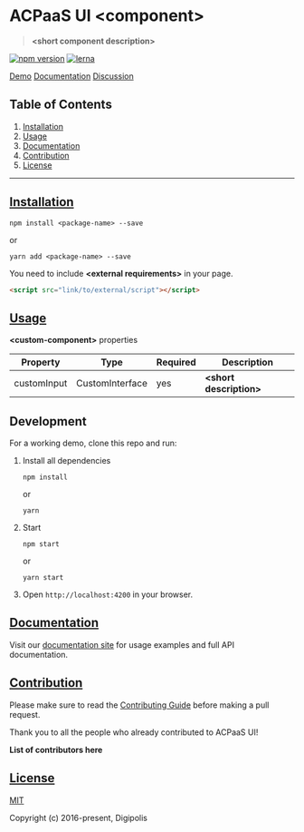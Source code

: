 # ACPaaS UI **&lt;component&gt;**

> **&lt;short component description&gt;**

[![npm version](https://badge.fury.io/js/%40angular%2Fcore.svg)](https://badge.fury.io/js/%40angular%2Fcore)
[![lerna](https://img.shields.io/badge/maintained%20with-lerna-cc00ff.svg)](https://lernajs.io/)

[Demo](link/to/demo/page)
[Documentation](link/to/documentation)
[Discussion](link/to/discussion)

## Table of Contents

1. [Installation](#installation)
2. [Usage](#usage)
3. [Documentation](#documentation)
4. [Contribution](#contribution)
5. [License](#license)

---

## [Installation](#installation)

```shell
npm install <package-name> --save
```

or

```shell
yarn add <package-name> --save
```

You need to include **&lt;external requirements&gt;** in your page.

```html
<script src="link/to/external/script"></script>
```

## [Usage](#usage)

**&lt;custom-component&gt;** properties

| Property | Type | Required | Description
|---------------------|-------------------|------------------|------------------|
| customInput | CustomInterface | yes | **&lt;short description&gt;**|

## Development

For a working demo, clone this repo and run:

1. Install all dependencies

    ```shell
    npm install
    ```

    or

    ```shell
    yarn
    ```

2. Start

    ```shell
    npm start
    ```

    or

    ```shell
    yarn start
    ```

3. Open `http://localhost:4200` in your browser.

## [Documentation](#documentation)

Visit our [documentation site](http://www.google.be) for usage examples and full API documentation.

## [Contribution](#contribution)

Please make sure to read the [Contributing Guide](./CONTRIBUTING.md) before making a pull request.

Thank you to all the people who already contributed to ACPaaS UI!

**List of contributors here**

## [License](#license)

[MIT](http://opensource.org/licenses/MIT)

Copyright (c) 2016-present, Digipolis
